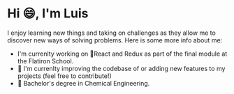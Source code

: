 # Hi :smile:, I'm Luis

I enjoy learning new things and taking on challenges as they allow me to discover new ways of solving problems. Here is some more info about me:
* I'm currenlty working on :rocket:React and Redux as part of the final module at the Flatiron School. 
* :roller_coaster: I'm currenlty improving the codebase of or adding new features to my projects (feel free to contribute!)
* :seedling: Bachelor's degree in Chemical Engineering.

